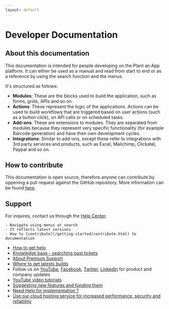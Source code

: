 ```yaml
---
layout: default
---
```


# Developer Documentation

## About this documentation

This documentation is intended for people developing on the Plant an App platform. It can either be used as a manual and read from start to end or as a reference by using the search function and the menus. 

It's structured as follows:
 - **Modules**: These are the blocks used to build the application, such as forms, grids, APIs and so on.
 - **Actions**: These represent the logic of the applications. Actions can be used to build workflows that are triggered based on user actions (such as a button click), on API calls or on scheduled tasks. 
 - **Add-ons**: These are extensions to modules. They are separated from modules because they represent very specific functionality (for example Barcode generation) and have their own development cycles.
 - **Integrations**: Similar to add-ons, except these refer to integrations with 3rd party services and products, such as Excel, Mailchimp, Clickatel, Paypal and so on.


## How to contribute

This documentation is open source, therefore anyone can contribute by oppening a pull request against the GitHub repository. More information can be found [here](/getting-started/contribute.html).


## Support

For inquires, contact us through the [Help Center](help). 

    - Navigate using menus or search
    - It reflects latest versions
    - How to [contribute](/getting-started/contribute.html) to documentation
- [How to get help][help]
- [Knowledge base - searching past tickets][Tickets]
- [About Premium Support][Support]
- [Where to get latests builds][builds]
- Follow us on [YouTube][youtube], [Facebook][facebook], [Twitter][twitter], [LinkedIn][linkedin] for product and company updates
- [YouTube video tutorials][tutorials]
- [Suggesting new features and funding them][features]
- [Need Help for implementation ?][implementation]
- [Use our cloud hosting service for increased performance, security and reliability][hosting]

[youtube]: <https://www.youtube.com/user/dnnsharp/videos>
[facebook]: <https://www.facebook.com/DnnSharp/>
[twitter]: <https://twitter.com/DnnSharp>
[linkedin]: <https://www.linkedin.com/company/dnn-sharp/>
[tutorials]: <https://blog.dnnsharp.com/1001>
[implementation]: <https://www.dnnsharp.com/support/premium>
[hosting]: <https://www.dnnsharp.com/hosting>
[features]:<https://www.dnnsharp.com/products/features-by-request>
[Support]:<https://www.dnnsharp.com/support/premium>
[Tickets]:<https://www.dnnsharp.com/helpcenter/all-tickets>
[help]:<https://www.dnnsharp.com/helpcenter>
[builds]:<https://www.dnnsharp.com/dnn/modules>
